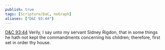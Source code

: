 ```yaml
---
publish: true
tags: [Scripture/DaC, noGraph]
aliases: ["D&C 93:44"]
---
```

[D&C 93:44](https://churchofjesuschrist.org/study/scriptures/dc-testament/dc/93?lang=eng&id=p44#p44) Verily, I say unto my servant Sidney Rigdon, that in some things he hath not kept the commandments concerning his children; therefore, first set in order thy house.
